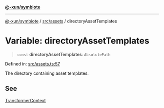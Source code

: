 [**@-xun/symbiote**](../../../README.md)

***

[@-xun/symbiote](../../../README.md) / [src/assets](../README.md) / directoryAssetTemplates

# Variable: directoryAssetTemplates

> `const` **directoryAssetTemplates**: `AbsolutePath`

Defined in: [src/assets.ts:57](https://github.com/Xunnamius/symbiote/blob/69d7b76e5696ff589285094e16ec41aa92317af3/src/assets.ts#L57)

The directory containing asset templates.

## See

[TransformerContext](../type-aliases/TransformerContext.md)

